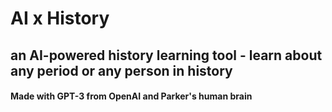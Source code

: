 # AI x History
## an AI-powered history learning tool - learn about any period or any person in history

#### Made with GPT-3 from OpenAI and Parker's human brain
